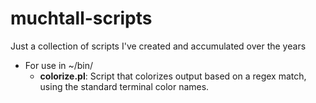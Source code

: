 # muchtall-scripts
Just a collection of scripts I've created and accumulated over the years

* For use in ~/bin/
  * **colorize.pl**: Script that colorizes output based on a regex match, using the standard terminal color names.
